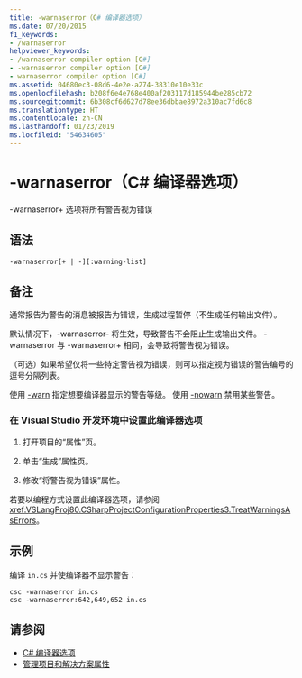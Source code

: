 ```yaml
---
title: -warnaserror（C# 编译器选项）
ms.date: 07/20/2015
f1_keywords:
- /warnaserror
helpviewer_keywords:
- /warnaserror compiler option [C#]
- -warnaserror compiler option [C#]
- warnaserror compiler option [C#]
ms.assetid: 04680ec3-08d6-4e2e-a274-38310e10e33c
ms.openlocfilehash: b208f6e4e768e400af203117d185944be285cb72
ms.sourcegitcommit: 6b308cf6d627d78ee36dbbae8972a310ac7fd6c8
ms.translationtype: HT
ms.contentlocale: zh-CN
ms.lasthandoff: 01/23/2019
ms.locfileid: "54634605"
---
```

# <a name="-warnaserror-c-compiler-options"></a>-warnaserror（C# 编译器选项）
-warnaserror+ 选项将所有警告视为错误  
  
## <a name="syntax"></a>语法  
  
```console  
-warnaserror[+ | -][:warning-list]  
```  
  
## <a name="remarks"></a>备注  
 通常报告为警告的消息被报告为错误，生成过程暂停（不生成任何输出文件）。  
  
 默认情况下，-warnaserror- 将生效，导致警告不会阻止生成输出文件。 -warnaserror 与 -warnaserror+ 相同，会导致将警告视为错误。  
  
 （可选）如果希望仅将一些特定警告视为错误，则可以指定视为错误的警告编号的逗号分隔列表。  
  
 使用 [-warn](../../../csharp/language-reference/compiler-options/warn-compiler-option.md) 指定想要编译器显示的警告等级。 使用 [-nowarn](../../../csharp/language-reference/compiler-options/nowarn-compiler-option.md) 禁用某些警告。  
  
### <a name="to-set-this-compiler-option-in-the-visual-studio-development-environment"></a>在 Visual Studio 开发环境中设置此编译器选项  
  
1.  打开项目的“属性”页。  
  
2.  单击“生成”属性页。  
  
3.  修改“将警告视为错误”属性。  
  
 若要以编程方式设置此编译器选项，请参阅 <xref:VSLangProj80.CSharpProjectConfigurationProperties3.TreatWarningsAsErrors>。  
  
## <a name="example"></a>示例  
 编译 `in.cs` 并使编译器不显示警告：  
  
```console  
csc -warnaserror in.cs  
csc -warnaserror:642,649,652 in.cs  
```  
  
## <a name="see-also"></a>请参阅

- [C# 编译器选项](../../../csharp/language-reference/compiler-options/index.md)
- [管理项目和解决方案属性](/visualstudio/ide/managing-project-and-solution-properties)
